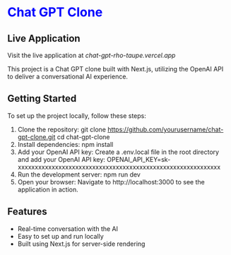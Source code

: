 <h1 style="color:blue; font-weight:bold;">Chat GPT Clone</h1> 

## Live Application
<p>Visit the live application at <i>chat-gpt-rho-taupe.vercel.app</i></p>

This project is a Chat GPT clone built with Next.js, utilizing the OpenAI API to deliver a conversational AI experience.

## Getting Started
To set up the project locally, follow these steps:

1. Clone the repository: git clone https://github.com/yourusername/chat-gpt-clone.git
                         cd chat-gpt-clone
2. Install dependencies: npm install
3. Add your OpenAI API key:
   Create a .env.local file in the root directory and add your OpenAI API key: OPENAI_API_KEY=sk-xxxxxxxxxxxxxxxxxxxxxxxxxxxxxxxxxxxxxxxxxxxxxxxxxxxxxxxxxxxx
4. Run the development server: npm run dev
5. Open your browser: Navigate to http://localhost:3000 to see the application in action.

## Features
* Real-time conversation with the AI
* Easy to set up and run locally
* Built using Next.js for server-side rendering
